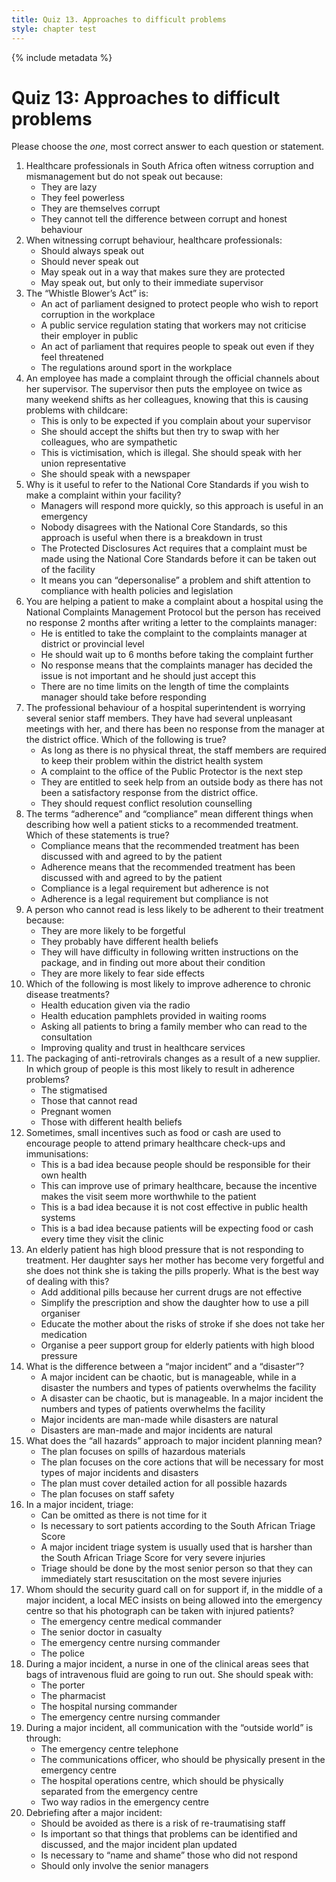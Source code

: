 ```yaml
---
title: Quiz 13. Approaches to difficult problems
style: chapter test
---
```


{% include metadata %}

# Quiz 13: Approaches to difficult problems

Please choose the *one*, most correct answer to each question or statement.

1.	Healthcare professionals in South Africa often witness corruption and mismanagement but do not speak out because:
	- 	They are lazy
	+	They feel powerless
	- 	They are themselves corrupt
	- 	They cannot tell the difference between corrupt and honest behaviour
2. When witnessing corrupt behaviour, healthcare professionals:
	- 	Should always speak out
	- 	Should never speak out
	+	May speak out in a way that makes sure they are protected
	- 	May speak out, but only to their immediate supervisor
3. The “Whistle Blower’s Act” is:
	+	An act of parliament designed to protect people who wish to report corruption in the workplace
	- 	A public service regulation stating that workers may not criticise their employer in public
	- 	An act of parliament that requires people to speak out even if they feel threatened
	- 	The regulations around sport in the workplace
4. An employee has made a complaint through the official channels about her supervisor. The supervisor then puts the employee on twice as many weekend shifts as her colleagues, knowing that this is causing problems with childcare:
	- 	This is only to be expected if you complain about your supervisor
	- 	She should accept the shifts but then try to swap with her colleagues, who are sympathetic
	+	This is victimisation, which is illegal. She should speak with her union representative
	- 	She should speak with a newspaper
5. Why is it useful to refer to the National Core Standards if you wish to make a complaint within your facility?
	- 	Managers will respond more quickly, so this approach is useful in an emergency
	-	Nobody disagrees with the National Core Standards, so this approach is useful when there is a breakdown in trust
	- 	The Protected Disclosures Act requires that a complaint must be made using the National Core Standards before it can be taken out of the facility
	+	It means you can “depersonalise” a problem and shift attention to compliance with health policies and legislation
6. You are helping a patient to make a complaint about a hospital using the National Complaints Management Protocol but the person has received no response 2 months after writing a letter to the complaints manager:
	+	He is entitled to take the complaint to the complaints manager at district or provincial level
	- 	He should wait up to 6 months before taking the complaint further
	- 	No response means that the complaints manager has decided the issue is not important and he should just accept this
	- 	There are no time limits on the length of time the complaints manager should take before responding
7. The professional behaviour of a hospital superintendent is worrying several senior staff members. They have had several unpleasant meetings with her, and there has been no response from the manager at the district office. Which of the following is true?
	- 	As long as there is no physical threat, the staff members are required to keep their problem within the district health system
	- 	A complaint to the office of the Public Protector is the next step
	+	They are entitled to seek help from an outside body as there has not been a satisfactory response from the district office.
	- 	They should request conflict resolution counselling 
8. The terms “adherence” and “compliance” mean different things when describing how well a patient sticks to a recommended treatment. Which of these statements is true?
	- 	Compliance means that the recommended treatment has been discussed with and agreed to by the patient
	+	Adherence means that the recommended treatment has been discussed with and agreed to by the patient
	- 	Compliance is a legal requirement but adherence is not
	- 	Adherence is a legal requirement but compliance is not 
9. A person who cannot read is less likely to be adherent to their treatment because:
	- 	They are more likely to be forgetful
	- 	They probably have different health beliefs
	+	They will have difficulty in following written instructions on the package, and in finding out more about their condition
	- 	They are more likely to fear side effects
10. Which of the following is most likely to improve adherence to chronic disease treatments?
	- 	Health education given via the radio
	- 	Health education pamphlets provided in waiting rooms
	- 	Asking all patients to bring a family member who can read to the consultation
	+	Improving quality and trust in healthcare services 
11. The packaging of anti-retrovirals changes as a result of a new supplier. In which group of people is this most likely to result in adherence problems?
	- 	The stigmatised
	+	Those that cannot read
	- 	Pregnant women
	- 	Those with different health beliefs
12. Sometimes, small incentives such as food or cash are used to encourage people to attend primary healthcare check-ups and immunisations:
	- 	This is a bad idea because people should be responsible for their own health
	+	This can improve use of primary healthcare, because the incentive makes the visit seem more worthwhile to the patient
	- 	This is a bad idea because it is not cost effective in public health systems
	- 	This is a bad idea because patients will be expecting food or cash every time they visit the clinic
13. An elderly patient has high blood pressure that is not responding to treatment. Her daughter says her mother has become very forgetful and she does not think she is taking the pills properly. What is the best way of dealing with this?
	- 	Add additional pills because her current drugs are not effective
	+	Simplify the prescription and show the daughter how to use a pill organiser
	- 	Educate the mother about the risks of stroke if she does not take her medication
	- 	Organise a peer support group for elderly patients with high blood pressure 
14. What is the difference between a “major incident” and a “disaster”?
	+	A major incident can be chaotic, but is manageable, while in a disaster the numbers and types of patients overwhelms the facility
	- 	A disaster can be chaotic, but is manageable. In a major incident the numbers and types of patients overwhelms the facility
	- 	Major incidents are man-made while disasters are natural
	- 	Disasters are man-made and major incidents are natural
15. What does the “all hazards” approach to major incident planning mean?
	- 	The plan focuses on spills of hazardous materials
	+	The plan focuses on the core actions that will be necessary for most types of major incidents and disasters
	- 	The plan must cover detailed action for all possible hazards
	- 	The plan focuses on staff safety 
16. In a major incident, triage:
	- 	Can be omitted as there is not time for it
	- 	Is necessary to sort patients according to the South African Triage Score
	+	A major incident triage system is usually used that is harsher than the South African Triage Score for very severe injuries
	- 	Triage should be done by the most senior person so that they can immediately start resuscitation on the most severe injuries
17. Whom should the security guard call on for support if, in the middle of a major incident, a local MEC insists on being allowed into the emergency centre so that his photograph can be taken with injured patients?
	+	The emergency centre medical commander
	- 	The senior doctor in casualty
	- 	The emergency centre nursing commander
	- 	The police
18. During a major incident, a nurse in one of the clinical areas sees that bags of intravenous fluid are going to run out. She should speak with:
	- 	The porter
	- 	The pharmacist
	- 	The hospital nursing commander
	+	The emergency centre nursing commander
19. During a major incident, all communication with the “outside world” is through:
	- 	The emergency centre telephone
	- 	The communications officer, who should be physically present in the emergency centre
	+	The hospital operations centre, which should be physically separated from the emergency centre
	- 	Two way radios in the emergency centre
20. Debriefing after a major incident:
	- 	Should be avoided as there is a risk of re-traumatising staff
	+	Is important so that things that problems can be identified and discussed, and the major incident plan updated
	- 	Is necessary to “name and shame” those who did not respond
	- 	Should only involve the senior managers